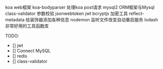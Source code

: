 


koa   web框架
koa-bodyparser 处理koa post请求
mysql2 ORM框架与Mysql
class-validator 参数校验
jsonwebtoken jwt
bcryptjs 加密工具
reflect-metadata 给装饰器添加各种信息
nodemon 监听文件改变自动重启服务
lodash 非常好用的工具函数库





TODO:

- [] jwt
- [] Connect MySQL
- [] redis
- [] class-validator



